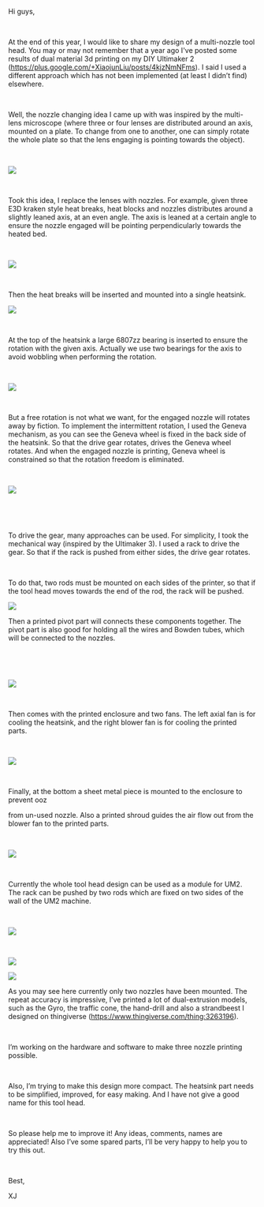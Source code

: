 Hi guys,

 

At the end of this year, I would like to share my design of a multi-nozzle tool
head. You may or may not remember that a year ago I've posted some results of
dual material 3d printing on my DIY Ultimaker 2
(<https://plus.google.com/+XiaojunLiu/posts/4kjzNmNFms>). I said I used a
different approach which has not been implemented (at least I didn’t find)
elsewhere.

 

Well, the nozzle changing idea I came up with was inspired by the multi-lens
microscope (where three or four lenses are distributed around an axis, mounted
on a plate. To change from one to another, one can simply rotate the whole plate
so that the lens engaging is pointing towards the object).

 

![](post.images/XY0a5i.png)

 

Took this idea, I replace the lenses with nozzles. For example, given three E3D
kraken style heat breaks, heat blocks and nozzles distributes around a slightly
leaned axis, at an even angle. The axis is leaned at a certain angle to ensure
the nozzle engaged will be pointing perpendicularly towards the heated bed.

 

![](post.images/Sbbk8O.png)

 

Then the heat breaks will be inserted and mounted into a single heatsink.

![](post.images/oKvrAY.png)

 

At the top of the heatsink a large 6807zz bearing is inserted to ensure the
rotation with the given axis. Actually we use two bearings for the axis to avoid
wobbling when performing the rotation.

 

![](post.images/7C8Q6D.png)

 

But a free rotation is not what we want, for the engaged nozzle will rotates
away by fiction. To implement the intermittent rotation, I used the Geneva
mechanism, as you can see the Geneva wheel is fixed in the back side of the
heatsink. So that the drive gear rotates, drives the Geneva wheel rotates. And
when the engaged nozzle is printing, Geneva wheel is constrained so that the
rotation freedom is eliminated.

 

![](post.images/8R5Jsv.png)

 

 

To drive the gear, many approaches can be used. For simplicity, I took the
mechanical way (inspired by the Ultimaker 3). I used a rack to drive the gear.
So that if the rack is pushed from either sides, the drive gear rotates.

 

To do that, two rods must be mounted on each sides of the printer, so that if
the tool head moves towards the end of the rod, the rack will be pushed.

![](post.images/CLMv9B.png)

Then a printed pivot part will connects these components together. The pivot
part is also good for holding all the wires and Bowden tubes, which will be
connected to the nozzles.

 

 

![](post.images/0yJ8Xe.png)

 

Then comes with the printed enclosure and two fans. The left axial fan is for
cooling the heatsink, and the right blower fan is for cooling the printed parts.

 

![](post.images/nWHi7r.png)

 

Finally, at the bottom a sheet metal piece is mounted to the enclosure to
prevent ooz

from un-used nozzle. Also a printed shroud guides the air flow out from the
blower fan to the printed parts.

 

![](post.images/W4Rknl.png)

 

Currently the whole tool head design can be used as a module for UM2. The rack
can be pushed by two rods which are fixed on two sides of the wall of the UM2
machine.

 

![](post.images/o5Ogat.png)

 

![](post.images/guen2D.png)

![](post.images/wOIMgF.png)

As you may see here currently only two nozzles have been mounted. The repeat
accuracy is impressive, I’ve printed a lot of dual-extrusion models, such as the
Gyro, the traffic cone, the hand-drill and also a strandbeest I designed on
thingiverse (<https://www.thingiverse.com/thing:3263196>).

 

I’m working on the hardware and software to make three nozzle printing possible.

 

Also, I’m trying to make this design more compact. The heatsink part needs to be
simplified, improved, for easy making. And I have not give a good name for this
tool head.

 

So please help me to improve it! Any ideas, comments, names are appreciated!
Also I’ve some spared parts, I’ll be very happy to help you to try this out.

 

Best,

XJ
